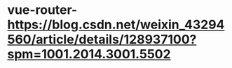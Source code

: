 # vue-router- https://blog.csdn.net/weixin_43294560/article/details/128937100?spm=1001.2014.3001.5502
